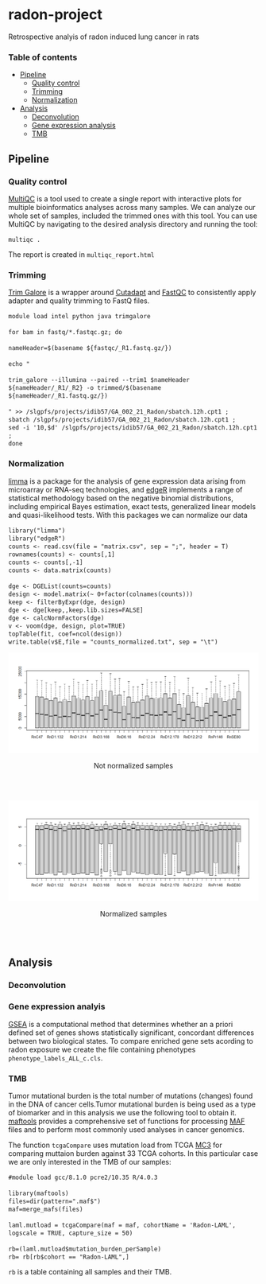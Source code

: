 # radon-project
Retrospective analyis of radon induced lung cancer in rats

### Table of contents
- [Pipeline](https://github.com/ABedmar/radon-project/blob/main/README.md#pipeline)
    - [Quality control](https://github.com/ABedmar/radon-project/blob/main/README.md#Quality_control)
    - [Trimming](https://github.com/ABedmar/radon-project/blob/main/README.md#Trimming)
    - [Normalization](https://github.com/ABedmar/radon-project/blob/main/README.md#Normalization)
- [Analysis](https://github.com/ABedmar/radon-project/blob/main/README.md#Analysis)
    - [Deconvolution](https://github.com/ABedmar/radon-project/blob/main/README.md#Deconvolution)
    - [Gene expression analysis](https://github.com/ABedmar/radon-project/blob/main/README.md#Gene_expression_analysis)
    - [TMB](https://github.com/ABedmar/radon-project/blob/main/README.md#TMB)

## Pipeline
### Quality control
[MultiQC](https://github.com/ewels/MultiQC) is a tool used to create a single report with interactive plots for multiple bioinformatics analyses across many samples. We can analyze our whole set of samples, included the trimmed ones with this tool.
You can use MultiQC by navigating to the desired analysis directory and running the tool:
```
multiqc .
```
The report is created in `multiqc_report.html`

### Trimming
[Trim Galore](https://github.com/FelixKrueger/TrimGalore) is a wrapper around [Cutadapt](https://github.com/marcelm/cutadapt) and [FastQC](https://www.bioinformatics.babraham.ac.uk/projects/fastqc/) to consistently apply adapter and quality trimming to FastQ files.
```
module load intel python java trimgalore

for bam in fastq/*.fastqc.gz; do

nameHeader=$(basename ${fastqc/_R1.fastq.gz/})

echo " 

trim_galore --illumina --paired --trim1 $nameHeader ${nameHeader/_R1/_R2} -o trimmed/$(basename ${nameHeader/_R1.fastq.gz/})

" >> /slgpfs/projects/idib57/GA_002_21_Radon/sbatch.12h.cpt1 ;
sbatch /slgpfs/projects/idib57/GA_002_21_Radon/sbatch.12h.cpt1 ;
sed -i '10,$d' /slgpfs/projects/idib57/GA_002_21_Radon/sbatch.12h.cpt1 ;
done
```

### Normalization

[limma](https://bioconductor.org/packages/release/bioc/html/limma.html) is a package for the analysis of gene expression data arising from microarray or RNA-seq
technologies, and [edgeR](http://bioconductor.org/packages/release/bioc/html/edgeR.html) implements a range of statistical methodology based on the negative binomial distributions, including empirical Bayes estimation, exact tests, generalized linear models and quasi-likelihood tests. With this packages we can normalize our data
```
library("limma")
library("edgeR")
counts <- read.csv(file = "matrix.csv", sep = ";", header = T)
rownames(counts) <- counts[,1]
counts <- counts[,-1]
counts <- data.matrix(counts)

dge <- DGEList(counts=counts)
design <- model.matrix(~ 0+factor(colnames(counts)))
keep <- filterByExpr(dge, design)
dge <- dge[keep,,keep.lib.sizes=FALSE]
dge <- calcNormFactors(dge)
v <- voom(dge, design, plot=TRUE)
topTable(fit, coef=ncol(design))
write.table(v$E,file = "counts_normalized.txt", sep = "\t") 
```

![no normalized](https://github.com/ABedmar/radon-project/blob/main/images/no_norm.png)
<p align="center">
    Not normalized samples
</p>

<br/><br/>

![normalized](https://github.com/ABedmar/radon-project/blob/main/images/norm.png)
<p align="center">
    Normalized samples
</p>

<br/><br/>

## Analysis

### Deconvolution


### Gene expression analyis
[GSEA](https://www.gsea-msigdb.org/gsea/index.jsp) is a computational method that determines whether an a priori defined set of genes shows statistically
significant, concordant differences between two biological states. To compare enriched gene sets acording to radon exposure we create the file containing phenotypes `phenotype_labels_ALL_c.cls`.

### TMB
Tumor mutational burden is the total number of mutations (changes) found in the DNA of cancer cells.Tumor mutational burden is being used as a type of biomarker and in this analysis we use the following tool to obtain it.
[maftools](https://github.com/PoisonAlien/maftools) provides a comprehensive set of functions for processing [MAF](https://docs.gdc.cancer.gov/Data/File_Formats/MAF_Format/) files and to perform most commonly used analyses in cancer genomics. 

The function `tcgaCompare` uses mutation load from TCGA [MC3](https://gdc.cancer.gov/about-data/publications/mc3-2017) for comparing muttaion burden against 33 TCGA cohorts. 
In this particular case we are only interested in the TMB of our samples:

```
#module load gcc/8.1.0 pcre2/10.35 R/4.0.3

library(maftools)
files=dir(pattern=".maf$")
maf=merge_mafs(files)

laml.mutload = tcgaCompare(maf = maf, cohortName = 'Radon-LAML', logscale = TRUE, capture_size = 50)

rb=(laml.mutload$mutation_burden_perSample)
rb= rb[rb$cohort == "Radon-LAML",]
```

`rb` is a table containing all samples and their TMB.
